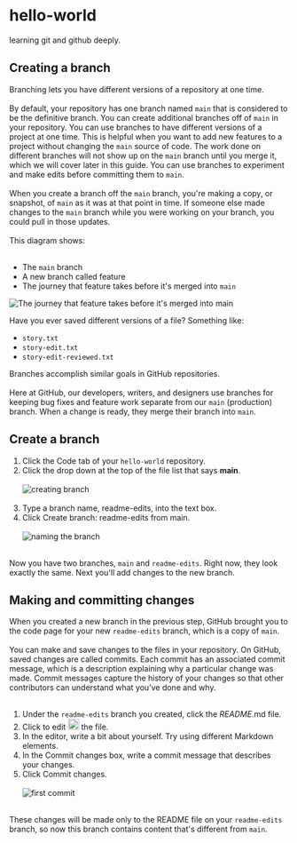 # hello-world
learning git and github deeply.


## Creating a branch

Branching lets you have different versions of a repository at one time. <br> <br> By default, your repository has one branch named `main` that is considered to be the definitive branch. You can create additional branches off of `main` in your repository. You can use branches to have different versions of a project at one time. This is helpful when you want to add new features to a project without changing the `main` source of code. The work done on different branches will not show up on the `main` branch until you merge it, which we will cover later in this guide. You can use branches to experiment and make edits before committing them to `main`. <br><br> When you create a branch off the `main` branch, you're making a copy, or snapshot, of `main` as it was at that point in time. If someone else made changes to the `main` branch while you were working on your branch, you could pull in those updates. <br> <br> This diagram shows: <br> <br>
- The `main` branch 
- A new branch called feature 
- The journey that feature takes before it's merged into `main` 

![The journey that feature takes before it's merged into main](https://docs.github.com/assets/cb-23923/images/help/repository/branching.png "github brancing")

Have you ever saved different versions of a file? Something like:

- `story.txt`
- `story-edit.txt`
- `story-edit-reviewed.txt`

Branches accomplish similar goals in GitHub repositories.<br> <br>
Here at GitHub, our developers, writers, and designers use branches for keeping bug fixes and feature work separate from our `main` (production) branch. When a change is ready, they merge their branch into `main`.


## Create a branch

1. Click the Code tab of your `hello-world` repository.
2. Click the drop down at the top of the file list that says **main**.<br><br>
![creating branch](https://docs.github.com/assets/cb-6252/images/help/branch/branch-selection-dropdown.png "creating branch")<br><br>
3. Type a branch name, readme-edits, into the text box.
4. Click Create branch: readme-edits from main.<br><br>
![naming the branch](https://docs.github.com/assets/cb-27383/images/help/repository/new-branch.png "naming the branch")<br><br>

Now you have two branches, `main` and `readme-edits`. Right now, they look exactly the same. Next you'll add changes to the new branch.

## Making and committing changes

When you created a new branch in the previous step, GitHub brought you to the code page for your new `readme-edits` branch, which is a copy of `main`. <br> <br>You can make and save changes to the files in your repository. On GitHub, saved changes are called commits. Each commit has an associated commit message, which is a description explaining why a particular change was made. Commit messages capture the history of your changes so that other contributors can understand what you’ve done and why.<br><br> 
1. Under the `readme-edits` branch you created, click the *README*.md file.
2. Click  to edit <img src="https://raw.githubusercontent.com/FortAwesome/Font-Awesome/6.x/svgs/solid/pen.svg" width="20" height="20">
 the file.
3. In the editor, write a bit about yourself. Try using different Markdown elements.
4. In the Commit changes box, write a commit message that describes your changes.
5. Click Commit changes.<br><br>
  ![first commit](https://docs.github.com/assets/cb-75044/images/help/repository/first-commit.png "first-commit")
<br><br>

These changes will be made only to the README file on your `readme-edits` branch, so now this branch contains content that's different from `main`.
  
